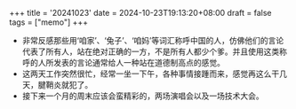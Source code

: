 +++
title = '20241023'
date = 2024-10-23T19:13:20+08:00
draft = false
tags = ["memo"]
+++

- 非常反感那些用‘咱家’、‘兔子’、‘咱妈’等词汇称呼中国的人，仿佛他们的言论代表了所有人，站在绝对正确的一方，不是所有人都少个爹。并且使用这类称呼的人所发表的言论通常给人一种站在道德制高点的感觉。
- 这两天工作突然很忙，经常一坐一下午，各种事情接踵而来，感觉再这么干几天，腱鞘炎就犯了。
- 接下来一个月的周末应该会蛮精彩的，两场演唱会以及一场技术大会。
